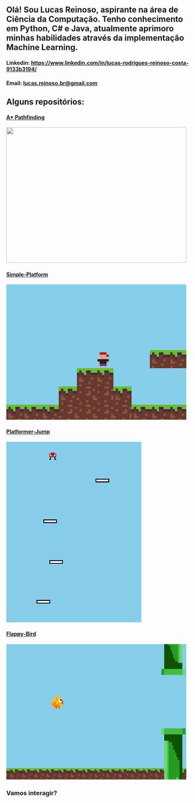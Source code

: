 ## Olá! Sou Lucas Reinoso, aspirante na área de Ciência da Computação. Tenho conhecimento em Python, C# e Java, atualmente aprimoro minhas habilidades através da implementação Machine Learning.

#### Linkedin: https://www.linkedin.com/in/lucas-rodrigues-reinoso-costa-9133b3194/

#### Email: lucas.reinoso.br@gmail.com

## Alguns repositórios:
#### [A* Pathfinding](https://github.com/EuReinoso/A-Star-Pathfinding)
<img src= "https://user-images.githubusercontent.com/77119687/110880615-ad214280-82bd-11eb-9f3d-6a254c47f06f.png" width = "480" height = "360" />

#### [Simple-Platform](https://github.com/EuReinoso/Simple-Platform)
<img src= "https://github.com/EuReinoso/EuReinoso/blob/main/My_platform.gif" width = "480" height = "360" />

#### [Platformer-Jump](https://github.com/EuReinoso/Platformer-Jump)
<img src= "https://github.com/EuReinoso/EuReinoso/blob/main/Jump%20Plat.gif" width = "360" height = "480" />

#### [Flappy-Bird](https://github.com/EuReinoso/FlappyBird)
<img src= "https://github.com/EuReinoso/EuReinoso/blob/main/Flappy.gif" width = "480" height = "360" />


### Vamos interagir?
